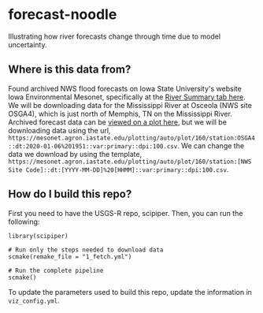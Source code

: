 # forecast-noodle
Illustrating how river forecasts change through time due to model uncertainty.

## Where is this data from?

Found archived NWS flood forecasts on Iowa State University's website Iowa Environmental Mesonet, specifically at the [River Summary tab here](https://mesonet.agron.iastate.edu/river/?all). We will be downloading data for the Mississippi River at Osceola (NWS site OSGA4), which is just north of Memphis, TN on the Mississippi River. Archived forecast data can be [viewed on a plot here](https://mesonet.agron.iastate.edu/plotting/auto/?q=160&station=OSGA4), but we will be downloading data using the url, `https://mesonet.agron.iastate.edu/plotting/auto/plot/160/station:OSGA4::dt:2020-01-06%201951::var:primary::dpi:100.csv`. We can change the data we download by using the template, `https://mesonet.agron.iastate.edu/plotting/auto/plot/160/station:[NWS Site Code]::dt:[YYYY-MM-DD]%20[HHMM]::var:primary::dpi:100.csv`.

## How do I build this repo?

First you need to have the USGS-R repo, scipiper. Then, you can run the following:

```
library(scipiper)

# Run only the steps needed to download data
scmake(remake_file = "1_fetch.yml") 

# Run the complete pipeline
scmake()
```

To update the parameters used to build this repo, update the information in `viz_config.yml`.
